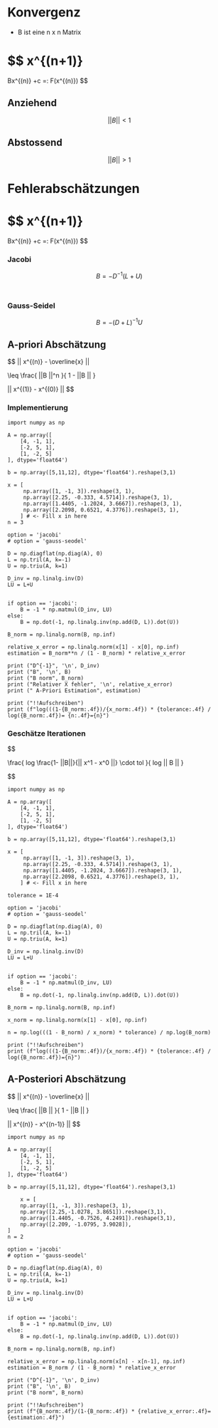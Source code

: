 # Konvergenz

- B ist eine n x n Matrix

$$
x^{(n+1)}
=
Bx^{(n)}
+c
=:
F(x^{(n)})
$$
## Anziehend

$$
|| B || \lt 1
$$

## Abstossend

$$
|| B || \gt 1
$$


# Fehlerabschätzungen

$$
x^{(n+1)}
=
Bx^{(n)}
+c
=:
F(x^{(n)})
$$
### Jacobi
$$
B = -D ^{-1}(L+U)
$$ 
### Gauss-Seidel
$$
B = -(D+L)^{-1}U
$$


## A-priori Abschätzung

$$
||
x^{(n)} - \overline{x}
||

\leq
\frac{
||B ||^n
}{
1 - ||B ||
}

||
x^{(1)} - x^{(0)}
||
$$

### Implementierung

```python, editable
import numpy as np

A = np.array([
	[4, -1, 1],
	[-2, 5, 1],
	[1, -2, 5]
], dtype='float64')

b = np.array([5,11,12], dtype='float64').reshape(3,1)

x = [
	 np.array([1, -1, 3]).reshape(3, 1),
	 np.array([2.25, -0.333, 4.5714]).reshape(3, 1),
     np.array([1.4405, -1.2024, 3.6667]).reshape(3, 1),
     np.array([2.2098, 0.6521, 4.3776]).reshape(3, 1),
    ] # <- Fill x in here
n = 3

option = 'jacobi'
# option = 'gauss-seodel'

D = np.diagflat(np.diag(A), 0)
L = np.tril(A, k=-1)
U = np.triu(A, k=1)

D_inv = np.linalg.inv(D)
LU = L+U


if option == 'jacobi':
	B = -1 * np.matmul(D_inv, LU) 
else:
	B = np.dot(-1, np.linalg.inv(np.add(D, L)).dot(U))

B_norm = np.linalg.norm(B, np.inf)

relative_x_error = np.linalg.norm(x[1] - x[0], np.inf)
estimation = B_norm**n / (1 - B_norm) * relative_x_error

print ("D^{-1}", '\n', D_inv)
print ("B", '\n', B)
print ("B norm", B_norm)
print ("Relativer X fehler", '\n', relative_x_error)
print (" A-Priori Estimation", estimation)

print ("!!Aufschreiben")
print (f"log(((1-{B_norm:.4f})/{x_norm:.4f}) * {tolerance:.4f} / log({B_norm:.4f})= {n:.4f}={n}")
```

### Geschätze Iterationen

$$

\frac{
log
\frac{1- ||B||}{|| x^1 - x^0 ||}
\cdot tol
}{
log || B ||
}

$$
```python, editable
import numpy as np

A = np.array([
	[4, -1, 1],
	[-2, 5, 1],
	[1, -2, 5]
], dtype='float64')

b = np.array([5,11,12], dtype='float64').reshape(3,1)

x = [
	 np.array([1, -1, 3]).reshape(3, 1),
	 np.array([2.25, -0.333, 4.5714]).reshape(3, 1),
     np.array([1.4405, -1.2024, 3.6667]).reshape(3, 1),
     np.array([2.2098, 0.6521, 4.3776]).reshape(3, 1),
    ] # <- Fill x in here

tolerance = 1E-4

option = 'jacobi'
# option = 'gauss-seodel'

D = np.diagflat(np.diag(A), 0)
L = np.tril(A, k=-1)
U = np.triu(A, k=1)

D_inv = np.linalg.inv(D)
LU = L+U


if option == 'jacobi':
	B = -1 * np.matmul(D_inv, LU) 
else:
	B = np.dot(-1, np.linalg.inv(np.add(D, L)).dot(U))

B_norm = np.linalg.norm(B, np.inf)

x_norm = np.linalg.norm(x[1] - x[0], np.inf)

n = np.log(((1 - B_norm) / x_norm) * tolerance) / np.log(B_norm)

print ("!!Aufschreiben")
print (f"log(((1-{B_norm:.4f})/{x_norm:.4f}) * {tolerance:.4f} / log({B_norm:.4f})={n}")

```

## A-Posteriori Abschätzung

$$
||
x^{(n)} - \overline{x}
||

\leq
\frac{
||B ||
}{
1 - ||B ||
}

||
x^{(n)} - x^{(n-1)}
||
$$

```python, editable
import numpy as np

A = np.array([
	[4, -1, 1],
	[-2, 5, 1],
	[1, -2, 5]
], dtype='float64')

b = np.array([5,11,12], dtype='float64').reshape(3,1)

	x = [
	np.array([1, -1, 3]).reshape(3, 1),
    np.array([2.25,-1.0278, 3.8651]).reshape(3,1),
    np.array([1.4405, -0.7526, 4.2491]).reshape(3,1),
    np.array([2.209, -1.0795, 3.9028]),
]
n = 2

option = 'jacobi'
# option = 'gauss-seodel'

D = np.diagflat(np.diag(A), 0)
L = np.tril(A, k=-1)
U = np.triu(A, k=1)

D_inv = np.linalg.inv(D)
LU = L+U


if option == 'jacobi':
	B = -1 * np.matmul(D_inv, LU) 
else:
	B = np.dot(-1, np.linalg.inv(np.add(D, L)).dot(U))

B_norm = np.linalg.norm(B, np.inf)

relative_x_error = np.linalg.norm(x[n] - x[n-1], np.inf)
estimation = B_norm / (1 - B_norm) * relative_x_error

print ("D^{-1}", '\n', D_inv)
print ("B", '\n', B)
print ("B norm", B_norm)

print ("!!Aufschreiben")
print (f"{B_norm:.4f}/(1-{B_norm:.4f}) * {relative_x_error:.4f}={estimation:.4f}")
```
